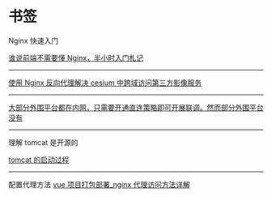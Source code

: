 # 书签

Nginx 快速入门

[谁说前端不需要懂 Nginx，半小时入门札记](https://mp.weixin.qq.com/s/SgpF3cRH5FAPrX1IwYq-TQ)

---

[使用 Nginx 反向代理解决 cesium 中跨域访问第三方影像服务 ](<[http://liubf.com/2018/12/01/%E4%BD%BF%E7%94%A8nginx%E5%8F%8D%E5%90%91%E4%BB%A3%E7%90%86%E8%A7%A3%E5%86%B3cesium%E4%B8%AD%E8%B7%A8%E5%9F%9F%E8%AE%BF%E9%97%AE%E7%AC%AC%E4%B8%89%E6%96%B9%E5%BD%B1%E5%83%8F%E6%9C%8D%E5%8A%A1/](http://liubf.com/2018/12/01/使用nginx反向代理解决cesium中跨域访问第三方影像服务/)>)

---

[大部分外围平台都在内网，只需要开通直连策略即可开展联调。然而部分外围平台没有](https://www.asklib.com/view/e48df4e9b3b0.html)

---

理解 tomcat 是开源的

[tomcat 的启动过程](https://blog.csdn.net/LZW190/article/details/8209919)

---

配置代理方法
[vue 项目打包部署\_nginx 代理访问方法详解](https://www.jb51.net/article/147746.htm)
